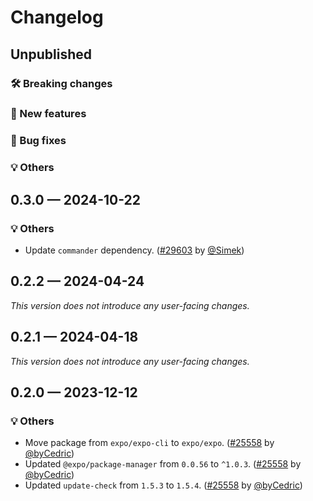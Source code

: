 # Changelog

## Unpublished

### 🛠 Breaking changes

### 🎉 New features

### 🐛 Bug fixes

### 💡 Others

## 0.3.0 — 2024-10-22

### 💡 Others

- Update `commander` dependency. ([#29603](https://github.com/expo/expo/pull/29603) by [@Simek](https://github.com/Simek))

## 0.2.2 — 2024-04-24

_This version does not introduce any user-facing changes._

## 0.2.1 — 2024-04-18

_This version does not introduce any user-facing changes._

## 0.2.0 — 2023-12-12

### 💡 Others

- Move package from `expo/expo-cli` to `expo/expo`. ([#25558](https://github.com/expo/expo/pull/25558) by [@byCedric](https://github.com/byCedric))
- Updated `@expo/package-manager` from `0.0.56` to `^1.0.3`. ([#25558](https://github.com/expo/expo/pull/25558) by [@byCedric](https://github.com/byCedric))
- Updated `update-check` from `1.5.3` to `1.5.4`. ([#25558](https://github.com/expo/expo/pull/25558) by [@byCedric](https://github.com/byCedric))
